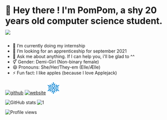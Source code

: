 # 🍎 Hey there ! I'm PomPom, a shy 20 years old computer science student. <img src="https://raw.githubusercontent.com/MartinHeinz/MartinHeinz/master/wave.gif" width="30px">
- 🔭 I’m currently doing my internship
- 🤔 I’m looking for an apprenticeship for september 2021
- 💬 Ask me about anything. If I can help you, i'll be glad to ^^ 
- ⚥ Gender:  Demi-Girl (Non-binary female)
- 😄 Pronouns: She/Her/They-em (Elle/Ælle)
- ⚡ Fun fact: I like apples (because I love Applejack)

[<img src='https://cdn.jsdelivr.net/npm/simple-icons@3.0.1/icons/github.svg' alt='github' height='40'>](https://github.com/JunkJumper)  [<img src='https://cdn.jsdelivr.net/npm/simple-icons@3.0.1/icons/icloud.svg' alt='website' height='40'>](https://www.junkjumper-projects.com/) <a href='https://archiveprogram.github.com/'><img src='https://raw.githubusercontent.com/acervenky/animated-github-badges/master/assets/acbadge.gif' width='40' height='40'></a> 

![GitHub stats](https://github-readme-stats.vercel.app/api?username=JunkJumper&show_icons=true&count_private=true)
![1](https://github-readme-stats.vercel.app/api/top-langs/?username=JunkJumper&langs_count=9&layout=compact&hide=css)

![Profile views](https://gpvc.arturio.dev/JunkJumper)  
